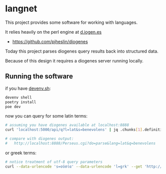 # langnet

This project provides some software for working with languages.

It relies heavily on the perl engine at [d.iogen.es](https://d.iogen.es/web/)

- https://github.com/pjheslin/diogenes

Today this project parses diogenes query results back into structured data.

Because of this design it requires a diogenes server running locally.

## Running the software

if you have [devenv.sh](https://devenv.sh):

```sh
devenv shell
poetry install
poe dev
```

now you can query for some latin terms:

```sh
# assuming you have diogenes available at localhost:8888
curl 'localhost:5000/api/q?l=lat&s=benevolens' | jq .chunks[1].definitions

# compare with diogenes output:
#   http://localhost:8888/Perseus.cgi?do=parse&lang=lat&q=benevolens
```

or greek terms:

```sh
# notice treatment of utf-8 query parameters
curl --data-urlencode 's=οὐσία' --data-urlencode 'l=grk' --get 'http://localhost:5000/api/q' | jq .chunks[0].morphology.morphs
```


